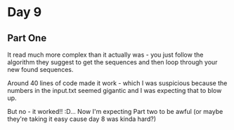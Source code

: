 # Day 9

## Part One

It read much more complex than it actually was - you just follow the algorithm they suggest to get the sequences and then loop through your new found sequences.

Around 40 lines of code made it work - which I was suspicious because the numbers in the input.txt seemed gigantic and I was expecting that to blow up.

But no - it worked!! :D... Now I'm expecting Part two to be awful (or maybe they're taking it easy cause day 8 was kinda hard?)

